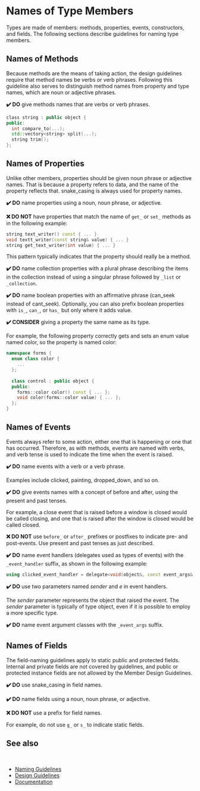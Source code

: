 # Names of Type Members

Types are made of members: methods, properties, events, constructors, and fields. The following sections describe guidelines for naming type members.

## Names of Methods

Because methods are the means of taking action, the design guidelines require that method names be verbs or verb phrases. Following this guideline also serves to distinguish method names from property and type names, which are noun or adjective phrases.

**✔️ DO** give methods names that are verbs or verb phrases.

```cpp
​class string : public object {
public:
  int compare_to(...);
  std::vectory<string> split(...);
  string trim();
};
```

## Names of Properties

Unlike other members, properties should be given noun phrase or adjective names. That is because a property refers to data, and the name of the property reflects that. snake_casing is always used for property names.

**✔️ DO** name properties using a noun, noun phrase, or adjective.

**❌ DO NOT** have properties that match the name of `get_` or `set_` methods as in the following example:

```cpp
string text_writer() const { ... }
void textt_writer(const string& value) { ... }
string get_text_writer(int value) { ... }
```

This pattern typically indicates that the property should really be a method.

**✔️ DO** name collection properties with a plural phrase describing the items in the collection instead of using a singular phrase followed by `_list` or `_collection`.

**✔️ DO** name boolean properties with an affirmative phrase (can_seek instead of cant_seek). Optionally, you can also prefix boolean properties with `is_`, `can_`, or `has_` but only where it adds value.

**✔️ CONSIDER** giving a property the same name as its type.

For example, the following property correctly gets and sets an enum value named color, so the property is named color:

```cpp
namespace forms {
  enum class color {
    ...
  };
  ​
  class control : public object {
  public:
    forms::color color() const { ... };
    void color(forms::color value) { ... };
  };
}
```

## Names of Events

Events always refer to some action, either one that is happening or one that has occurred. Therefore, as with methods, events are named with verbs, and verb tense is used to indicate the time when the event is raised.

**✔️ DO** name events with a verb or a verb phrase.

Examples include clicked, painting, dropped_down, and so on.

**✔️ DO** give events names with a concept of before and after, using the present and past tenses.

For example, a close event that is raised before a window is closed would be called closing, and one that is raised after the window is closed would be called closed.

**❌ DO NOT** use `before_` or `after_` prefixes or postfixes to indicate pre- and post-events. Use present and past tenses as just described.

**✔️ DO** name event handlers (delegates used as types of events) with the `_event_handler` suffix, as shown in the following example:

```cpp
using clicked_event_handler = delegate<void(object&, const event_args&)>;
```
**✔️ DO** use two parameters named *sender* and *e* in event handlers.

The *sender* parameter represents the object that raised the event. The *sender* parameter is typically of type object, even if it is possible to employ a more specific type.

**✔️ DO** name event argument classes with the `_event_args` suffix.

## Names of Fields

The field-naming guidelines apply to static public and protected fields. Internal and private fields are not covered by guidelines, and public or protected instance fields are not allowed by the Member Design Guidelines.

**✔️ DO** use snake_casing in field names.

**✔️ DO** name fields using a noun, noun phrase, or adjective.

**❌ DO NOT** use a prefix for field names.

For example, do not use `g_` or `s_` to indicate static fields.

## See also
​
* [Naming Guidelines](/docs/documentation/design_guidelines/naming_guidelines)
* [Design Guidelines](/docs/documentation/design_guidelines)
* [Documentation](/docs/documentation)
